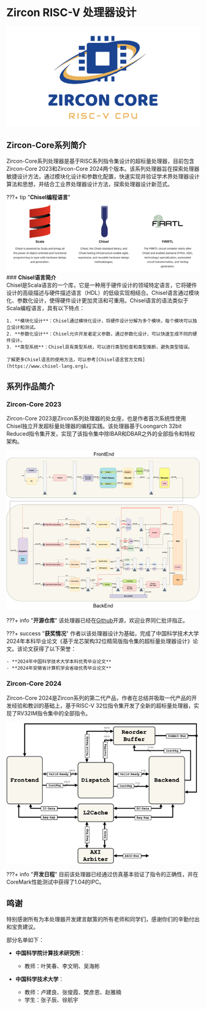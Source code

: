# **Zircon RISC-V 处理器设计**

![image-20250422133400816](./index.assets/image-20250422133400816.png)

## **Zircon-Core系列简介**

Zircon-Core系列处理器是基于RISC系列指令集设计的超标量处理器，目前包含Zircon-Core 2023和Zircon-Core 2024两个版本。该系列处理器旨在探索处理器敏捷设计方法，通过模块化设计和参数化配置，快速实现并验证学术界处理器设计算法和思想，并结合工业界处理器设计方法，探索处理器设计新范式。

???+ tip "**Chisel编程语言**"
    ![image-20250422134740798](./index.assets/image-20250422134740798.png)
    ### **Chisel语言简介**  
    Chisel是Scala语言的一个库，它是一种用于硬件设计的领域特定语言，它将硬件设计的高级描述与硬件描述语言（HDL）的低级实现相结合。Chisel语言通过模块化、参数化设计，使得硬件设计更加灵活和可重用。Chisel语言的语法类似于Scala编程语言，具有以下特点：

    1. **模块化设计**：Chisel通过模块化设计，将硬件设计分解为多个模块，每个模块可以独立设计和测试。
    2. **参数化设计**：Chisel允许开发者定义参数，通过参数化设计，可以快速生成不同的硬件设计。
    3. **类型系统**：Chisel具有类型系统，可以进行类型检查和类型推断，避免类型错误。
       
    了解更多Chisel语言的使用方法，可以参考[Chisel语言官方文档](https://www.chisel-lang.org)。


## **系列作品简介**
### **Zircon-Core 2023**
Zircon-Core 2023是Zircon系列处理器的处女座，也是作者首次系统性使用Chisel独立开发超标量处理器的编程实践。该处理器基于Loongarch 32bit Reduced指令集开发，实现了该指令集中除IBAR和DBAR之外的全部指令和特权架构。

![Pipeline](./index.assets/Pipeline.png)


???+ info "**开源仓库**"
    该处理器已经在[Github](https://github.com/MaZirui2001/Zircon)开源，欢迎业界同仁批评指正。

???+ success "**获奖情况**"
    作者以该处理器设计为基础，完成了中国科学技术大学2024年本科毕业论文《基于龙芯架构32位精简版指令集的超标量处理器设计》论文。该论文获得了以下荣誉：

    - **2024年中国科学技术大学本科优秀毕业论文**
    - **2024年安徽省计算机学会省级优秀毕业论文**

### **Zircon-Core 2024**

Zircon-Core 2024是Zircon系列的第二代产品，作者在总结并吸取一代产品的开发经验和教训的基础上，基于RISC-V 32位指令集开发了全新的超标量处理器，实现了RV32IM指令集中的全部指令。

![Zircon2024-CPU](./index.assets/Zircon2024-CPU.png)


???+ info "**开发日程**"
    目前该处理器已经通过仿真基本验证了指令的正确性，并在CoreMark性能测试中获得了1.04的IPC。


## **鸣谢**
特别感谢所有为本处理器开发建言献策的所有老师和同学们，感谢你们的辛勤付出和宝贵建议。

部分名单如下：

- **中国科学院计算技术研究所**：
  - 教师：叶笑春、李文明、吴海彬

- **中国科学技术大学**：
  - 教师：卢建良、张俊霞、樊彦恩、赵雅楠
  - 学生：张子辰、徐航宇
